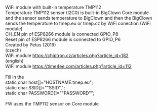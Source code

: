 WiFi module with built-in temperature TMP112</br>
Temperature TMP112 sensor (I2C0) is built-in BigClown Core module</br>
and the sensor sends temperature to BigClown and then the BigClown </br>
sends the temperature to tmep.eu or tmep.cz by WiFi conection (WiFi module)</br>
CH_EN pin of ESP8266 module is connected GPIO_P8</br>
Reset pin of ESP8266 module is connected to GPIO_P6</br>
Created by Petus (2019)</br>
(czech)</br>
WiFi module https://chiptron.cz/articles.php?article_id=182</br>
(english)</br>
WiFi module https://time4ee.com/articles.php?article_id=113</br>
</br>
Fill in the</br>
static char host[]="HOSTNAME.tmep.eu";</br>
static char SSID[]="\"SSID\",";</br>
static char PASSWORD[]="\"PASSWORD\"";</br>
</br>
FW uses the TMP112 sensor on Core module 
